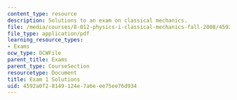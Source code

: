 ```yaml
---
content_type: resource
description: Solutions to an exam on classical mechanics.
file: /media/courses/8-012-physics-i-classical-mechanics-fall-2008/4592a0f28149124e7a6eee75ee76d934_exam1sol.pdf
file_type: application/pdf
learning_resource_types:
- Exams
ocw_type: OCWFile
parent_title: Exams
parent_type: CourseSection
resourcetype: Document
title: Exam 1 Solutions
uid: 4592a0f2-8149-124e-7a6e-ee75ee76d934
---
```

